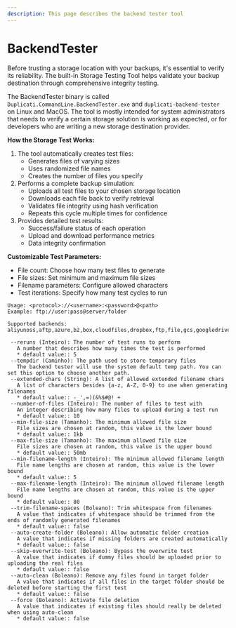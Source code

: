 ```yaml
---
description: This page describes the backend tester tool
---
```


# BackendTester

Before trusting a storage location with your backups, it's essential to verify its reliability. The built-in Storage Testing Tool helps validate your backup destination through comprehensive integrity testing.&#x20;

The BackendTester binary is called `Duplicati.CommandLine.BackendTester.exe` and `duplicati-backend-tester` on Linux and MacOS. The tool is mostly intended for system administrators that needs to verify a certain storage solution is working as expected, or for developers who are writing a new storage destination provider.

**How the Storage Test Works:**

1. The tool automatically creates test files:
   * Generates files of varying sizes
   * Uses randomized file names
   * Creates the number of files you specify
2. Performs a complete backup simulation:
   * Uploads all test files to your chosen storage location
   * Downloads each file back to verify retrieval
   * Validates file integrity using hash verification
   * Repeats this cycle multiple times for confidence
3. Provides detailed test results:
   * Success/failure status of each operation
   * Upload and download performance metrics
   * Data integrity confirmation

**Customizable Test Parameters:**

* File count: Choose how many test files to generate
* File sizes: Set minimum and maximum file sizes
* Filename parameters: Configure allowed characters
* Test iterations: Specify how many test cycles to run



```
Usage: <protocol>://<username>:<password>@<path>
Example: ftp://user:pass@server/folder

Supported backends: aliyunoss,aftp,azure,b2,box,cloudfiles,dropbox,ftp,file,gcs,googledrive,e2,jottacloud,mega,msgroup,onedrivev2,openstack,rclone,s3,ssh,od4b,mssp,sharepoint,sia,storj,tahoe,cos,webdav

 --reruns (Inteiro): The number of test runs to perform
   A number that describes how many times the test is performed
   * default value:: 5
 --tempdir (Caminho): The path used to store temporary files
   The backend tester will use the system default temp path. You can set this option to choose another path.
 --extended-chars (String): A list of allowed extended filename chars
   A list of characters besides {a-z, A-Z, 0-9} to use when generating filenames
   * default value:: -_',=)(&%$#@! +
 --number-of-files (Inteiro): The number of files to test with
   An integer describing how many files to upload during a test run
   * default value:: 10
 --min-file-size (Tamanho): The minimum allowed file size
   File sizes are chosen at random, this value is the lower bound
   * default value:: 1kb
 --max-file-size (Tamanho): The maximum allowed file size
   File sizes are chosen at random, this value is the upper bound
   * default value:: 50mb
 --min-filename-length (Inteiro): The minimum allowed filename length
   File name lengths are chosen at random, this value is the lower bound
   * default value:: 5
 --max-filename-length (Inteiro): The minimum allowed filename length
   File name lengths are chosen at random, this value is the upper bound
   * default value:: 80
 --trim-filename-spaces (Boleano): Trim whitespace from filenames
   A value that indicates if whitespace should be trimmed from the ends of randomly generated filenames
   * default value:: false
 --auto-create-folder (Boleano): Allow automatic folder creation
   A value that indicates if missing folders are created automatically
   * default value:: false
 --skip-overwrite-test (Boleano): Bypass the overwrite test
   A value that indicates if dummy files should be uploaded prior to uploading the real files
   * default value:: false
 --auto-clean (Boleano): Remove any files found in target folder
   A value that indicates if all files in the target folder should be deleted before starting the first test
   * default value:: false
 --force (Boleano): Activate file deletion
   A value that indicates if existing files should really be deleted when using auto-clean
   * default value:: false
```
